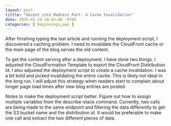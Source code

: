 ```yaml
---
layout: post
tittle: "Decent into Madness Part: 4 Cache Invalidation"
date: 2025-02-19 18:43:00 -0700
categories: [ beginnings,aws ]
---
```


After finishing typing the last article and running the deployment script, I discovered a caching problem.
I need to invalidate the CloudFront cache or the main page of the blog serves the old content.

To get the content serving after a deployment. I have done two things. I adjusted the CloudFormation Template to export the
CloudFront Distribution Id. I also adjusted the deployment script to create a cache invalidation. I was a bit bold and
picked invalidating the entire cache. This is likely not ideal in the long run. I will adjust this strategy when readers start
to complain about longer page load times after new blog entries are posted.

Notes to make the deployment script better. Figure out how to assign multiple variables from the describe-stack
command. Currently, two calls are being made to the same endpoint and filtering the data
differently to get the S3 bucket name and the distribution id. It would be preferable to make one call and extract the two
different pieces of data.